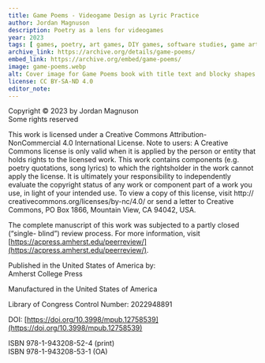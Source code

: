 ```yaml
---
title: Game Poems - Videogame Design as Lyric Practice
author: Jordan Magnuson
description: Poetry as a lens for videogames
year: 2023
tags: [ games, poetry, art games, DIY games, software studies, game art, game studies]
archive_link: https://archive.org/details/game-poems/
embed_link: https://archive.org/embed/game-poems/
image: game-poems.webp
alt: Cover image for Game Poems book with title text and blocky shapes
license: CC BY-SA-ND 4.0
editor_note: 
---
```


Copyright © 2023 by Jordan Magnuson  
Some rights reserved

This work is licensed under a Creative Commons Attribution-NonCommercial 4.0 International License. Note to users: A Creative Commons license is only valid when it is applied by the person or entity that holds rights to the licensed work. This work contains components (e.g. poetry quotations, song lyrics) to which the rightsholder in the work cannot apply the license. It is ultimately your responsibility to independently evaluate the copyright status of any work or component part of a work you use, in light of your intended use. To view a copy of this license, visit http:// creativecommons.org/licenses/by-nc/4.0/ or send a letter to Creative Commons, PO Box 1866, Mountain View, CA 94042, USA.

The complete manuscript of this work was subjected to a partly closed (“single- blind”) review process. For more information, visit [https://acpress.amherst.edu/peerreview/](https://acpress.amherst.edu/peerreview/).

Published in the United States of America by:  
Amherst College Press

Manufactured in the United States of America

Library of Congress Control Number: 2022948891

DOI: [https://doi.org/10.3998/mpub.12758539](https://doi.org/10.3998/mpub.12758539)

ISBN 978-1-943208-52-4 (print)  
ISBN 978-1-943208-53-1 (OA)
